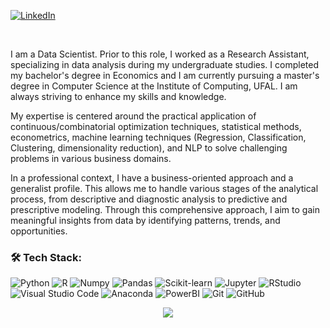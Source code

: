 [![LinkedIn](https://img.shields.io/badge/LinkedIn-%230077B5.svg?&style=flat-square&logo=linkedin&logoColor=white)](https://www.linkedin.com/in/gils0ncastro/) 

<br />

I am a Data Scientist. Prior to this role, I worked as a Research Assistant, specializing in data analysis during my undergraduate studies. I completed my bachelor's degree in Economics and I am currently pursuing a master's degree in Computer Science at the Institute of Computing, UFAL. I am always striving to enhance my skills and knowledge.

My expertise is centered around the practical application of continuous/combinatorial optimization techniques, statistical methods, econometrics, machine learning techniques (Regression, Classification, Clustering, dimensionality reduction), and NLP to solve challenging problems in various business domains.

In a professional context, I have a business-oriented approach and a generalist profile. This allows me to handle various stages of the analytical process, from descriptive and diagnostic analysis to predictive and prescriptive modeling. Through this comprehensive approach, I aim to gain meaningful insights from data by identifying patterns, trends, and opportunities.


### 🛠️ Tech Stack:

![Python](https://img.shields.io/badge/-Python-black?style=flat-square&logo=python)
![R](https://img.shields.io/badge/-R-black?style=flat-square&logo=r)
![Numpy](https://img.shields.io/badge/-Numpy-black?style=flat-square&logo=numpy)
![Pandas](https://img.shields.io/badge/-Pandas-black?style=flat-square&logo=pandas)
![Scikit-learn](https://img.shields.io/badge/-Sklearn-black?style=flat-square&logo=scikit-learn)
![Jupyter](https://img.shields.io/badge/-Jupyter-black?style=flat-square&logo=jupyter)
![RStudio](https://img.shields.io/badge/-RStudio-black?style=flat-square&logo=rstudio)
![Visual Studio Code](https://img.shields.io/badge/-Visual%20Studio%20Code-black?style=flat-square&logo=visual-studio-code)
![Anaconda](https://img.shields.io/badge/-Anaconda-black?style=flat-square&logo=anaconda)
![PowerBI](https://img.shields.io/badge/-PowerBI-black?style=flat-square&logo=powerbi)
![Git](https://img.shields.io/badge/-Git-black?style=flat-square&logo=git)
![GitHub](https://img.shields.io/badge/-GitHub-black?style=flat-square&logo=github)


<p align="center">
<img src="https://media.giphy.com/media/7bumBQjZX8BgaE2zjv/giphy.gif" />
</p>
